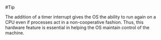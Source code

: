 #Tip 

The addition of a timer interrupt gives the OS the ability to run again on a CPU even if processes act in a non-cooperative fashion. Thus, this hardware feature is essential in helping the OS maintain control of the machine.
